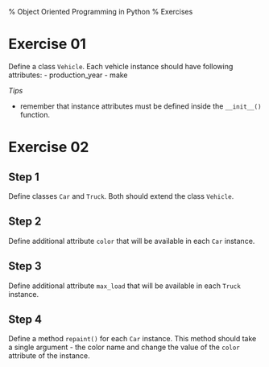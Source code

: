 % Object Oriented Programming in Python
% Exercises

# Exercise 01
Define a class `Vehicle`.
Each vehicle instance should have following attributes:
    - production_year
    - make

_Tips_
- remember that instance attributes must be defined inside the `__init__()` function.

# Exercise 02
## Step 1
Define classes `Car` and `Truck`.
Both should extend the class `Vehicle`.

## Step 2
Define additional attribute `color` that will be available in each `Car` instance.

## Step 3
Define additional attribute `max_load` that will be available in each `Truck` instance.

## Step 4
Define a method `repaint()` for each `Car` instance.
This method should take a single argument - the color name and change the value of the `color` attribute of the instance.


